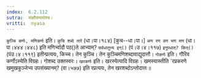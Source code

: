 ```yaml
---
index:  6.2.112
sutra:  संज्ञौपम्ययोश्च।
vritti:  nyasa
---
```


`कुञ्चि कर्णः, मणिकर्णः` इति। `कुचि शब्दे तारे` (धा।पा।१८४) [कुच--धा।पा।] `अण रण वण भण मण` (धा।पा।४४४।४४८) इति मणिर्भ्वादौ पठ()ते आभ्याम्? `सर्वधातुभ्य इन्()` (पं।उ।४।११७) `इगुपधात्? कित्()` (पंउ।४।११९) इतीन्प्रत्ययः, किच्च। तेन कुञ्चि। तेन कुञ्चिमणिशब्दावाद्युदात्तौ। `गोकर्णः` इति। गौरिव कर्णोऽस्येति विग्रहः। गोशब्द उक्तस्वरः। `खरकर्णः` इति। खरस्येत्यादि विग्रहः। खमस्यास्तीति `रप्रकरणे खमुखकुञ्जेभ्य उपसंख्यानम्? (वा।५७७) इति रप्रत्ययः, तेन खरशब्दोऽन्तोदात्तः॥
